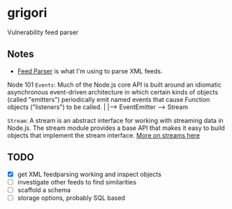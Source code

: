 # grigori
Vulnerability feed parser

## Notes
- [Feed Parser](https://github.com/danmactough/node-feedparser#what-is-the-parsed-output-produced-by-feedparser) is what I'm using to parse XML feeds.

Node 101
`Events`: Much of the Node.js core API is built around an idiomatic asynchronous event-driven architecture in which certain kinds of objects (called "emitters") periodically emit named events that cause Function objects ("listeners") to be called.
|
|--> EventEmitter --> Stream

`Stream`: A stream is an abstract interface for working with streaming data in Node.js. The stream module provides a base API that makes it easy to build objects that implement the stream interface. [More on streams here](https://www.sitepoint.com/basics-node-js-streams/)

## TODO
- [x] get XML feedparsing working and inspect objects
- [ ] investigate other feeds to find similarities
- [ ] scaffold a schema
- [ ] storage options, probably SQL based
